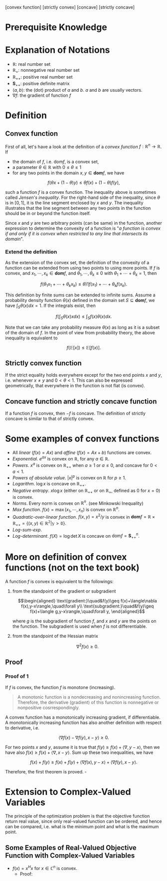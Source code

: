 [convex function] [strictly convex] [concave] [strictly concave]

# Prerequisite Knowledge

# Explanation of Notations

- $\mathbb{R}$: real number set
- $\mathbb{R}_{+}$: nonnegative real number set
- $\mathbb{R}_{++}$: positive real number set
- $\mathbf{S}_{++}$: positive definite matrix
- $\langle a,b\rangle$: the (dot) product of $a$ and $b$. $a$ and $b$ are usually vectors.
- $\nabla f$: the gradient of function $f$

# Definition

## Convex function

First of all, let's have a look at the definition of a *convex function* $f:\mathbb{R}^n\rightarrow\mathbb{R}$. If

- the domain of $f$, i.e. $\boldsymbol{\mathrm{dom}}f$, is a convex set,
- a parameter $\theta\in\mathbb{R}$ with $0\leq\theta\leq1$
- for any two points in the domain $x,y\in\textbf{dom}f$, we have

$$f(\theta x+(1-\theta)y)\leq\theta f(x)+(1-\theta)f(y),$$

such a function $f$ is a convex function. The inequality above is sometimes called *Jensen's inequality*. For the right-hand side of the inequality, since $\theta$ is in $[0,1]$, it is the line segment enclosed by $x$ and $y$. The inequality illustrates that the line segment between any two points in the function should be in or beyond the function itself.

Since $x$ and $y$ are two arbitrary points (can be same) in the function, another expression to determine the convexity of a function is "*a function is convex if and only if it is convex when restricted to any line that intersects its domain*".

### Extend the definition

As the extension of the convex set, the definition of the convexity of a function can be extended from using two points to using more points. If $f$ is convex, and $x_1,\cdots,x_k\in\textbf{dom}f$, and $\theta_1,\cdots,\theta_k\leq0$ with $\theta_1+\cdots+\theta_k=1$, then

$$f(\theta_1x_1+\cdots+\theta_kx_k)\leq\theta)1f(x_1)+\cdots+\theta_kf(x_k).$$

This definition by finite sums can be extended to infinite sums. Assume a probability density function $\theta(x)$ defined in the domain set $S\subseteq\textbf{dom}f$, we have $\int_S\theta(x)dx=1$. If the integrals exist, then

$$f\left(\int_S\theta(x)xdx\right)\leq\int_Sf(x)\theta(x)dx.$$

Note that we can take any probability measure $\theta(x)$ as long as it is a subset of the domain of $f$. In the point of view from probability theory, the above inequality is equivalent to

$$f(\mathbb{E}[x])\leq\mathbb{E}\left[f(x)\right].$$

## Strictly convex function

If the strict equality holds everywhere except for the two end points $x$ and $y$, i.e. whenever $x\neq y$ and $0<\theta<1$. This can also be expressed geometrically, that everywhere in the function is not flat (is convex).

## Concave function and strictly concave function

If a function $f$ is convex, then $-f$ is concave. The definition of strictly concave is similar to that of strictly convex.

# Some examples of convex functions

- All *linear* ($f(x)=Ax$) and *affine* ($f(x)=Ax+b$) functions are convex.
- *Exponential*. $e^{ax}$ is convex on $\mathbb{R}$, for any $a\in\mathbb{R}$.
- *Powers*. $x^a$ is convex on $\mathbb{R}_{++}$ when $a\geq1$ or $a\leq0$, and concave for $0<a<1$.
- *Powers of absolute value*. $|x|^p$ is convex on $\mathbb{R}$ for $p\geq1$.
- *Logarithm*. $\log x$ is concave on $\mathbb{R}_{++}$.
- *Negative entropy*. $x\log x$ (either on $\mathbb{R}_{++}$ or on $\mathbb{R}_{+}$, defined as 0 for $x=0$) is convex.
- *Norms*. Every norm is convex on $\mathbb{R}^n$. (see Minkowski Inequality)
- *Max function*. $f(x)=\max(x_1,\cdots,x_n)$ is convex on $\mathbb{R}^n$.
- *Quadratic-over-linear function*. $f(x,y)=x^2/y$ is convex in $\textbf{dom}f=\mathbb{R}\times\mathbb{R}_{++}=\left\{(x,y)\in\mathbb{R^2|y>0}\right\}$.
- *Log-sum-exp*. 
- *Log-determinant*. $f(X)=\log\det X$ is concave on $\boldsymbol{\mathrm{dom}}f=\mathbf{S}_{++}^{n}$.

# More on definition of convex functions (not on the text book)

A function $f$ is convex is equivalent to the followings:

1. from the standpoint of the gradient or subgradient

    $$\begin{aligned}
        \text{gradient:}\quad&f(y)\geq f(x)+\langle\nabla f(x),y-x\rangle,\quad\forall y\\
        \text{subgradient:}\quad&f(y)\geq f(x)+\langle g,y-x\rangle,\quad\forall y,
    \end{aligned}$$

    where $g$ is the subgradient of function $f$, and $x$ and $y$ are the points on the function. The subgradient is used when $f$ is not differentiable.

2. from the standpoint of the Hessian matrix

    $$\nabla^2f(x)\geq 0.$$

## Proof

### Proof of 1

If $f$ is convex, the function $f$ is monotone (increasing).

> A monotonic function is a nondecreasing and nonincreasing function. Therefore, the derivative (gradient) of this function is nonnegative or nonpositive cosrrespondingly.

A convex function has a monotonically increasing gradient, if differentiable. A monotonically increasing function has also another definition with respect to derivative, i.e.

$$\langle\nabla f(x)-\nabla f(y),x-y\rangle\geq0.$$

For two points $x$ and $y$, assume it is true that $f(y)\geq f(x)+\langle\nabla,y-x\rangle$, then we have also $f(x)\geq f(x)+\langle\nabla,x-y\rangle$. Sum up these two inequalities, we have

$$f(x)+f(y)\geq f(x)+f(y)+\langle\nabla f(x),y-x\rangle+\langle\nabla f(y),x-y\rangle.$$

Therefore, the first theorem is proved. $\square$

# Extension to Complex-Valued Variables

The principle of the optimization problem is that the objective function return real value, since only real-valued function can be ordered, and hence can be compared, i.e. what is the minimum point and what is the maximum point.

## Some Examples of Real-Valued Objective Function with Complex-Valued Variables

- $f(x)=x^Hx$ for $x\in\mathbb{C}^n$ is convex.
  - Proof: